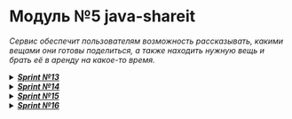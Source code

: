 # Модуль №5 java-shareit 
_Сервис обеспечит пользователям возможность рассказывать, 
какими вещами они готовы поделиться, а также находить нужную вещь и 
брать её в аренду на какое-то время._

<details>
  <summary><i><b><u>Sprint №13</u></b></i></summary> 

1. Модели данных — Item и User, Booking, ItemRequest
2. Хранение данных в памяти приложения
3. Создание каркаса приложения. Структура не по типам классов, а по фичам (англ. Feature layout)
4. Создание DTO-объектов, которые будут возвращаться пользователям через REST-интерфейс 
в ответ на их запросы и Mapper-ов
5. В приложении будет три классических слоя — контроллеры, сервисы и репозитории. 
В этом спринте основная работа преимущественно с контроллерами.
6. Тестирование Postman

</details>
<details>
  <summary><i><b><u>Sprint №14</u></b></i></summary> 

1. 

</details>
<details>
  <summary><i><b><u>Sprint №15</u></b></i></summary> 

1. 

</details>
<details>
  <summary><i><b><u>Sprint №16</u></b></i></summary> 

1.

</details>



